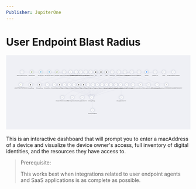 ```yaml
---
Publisher: JupiterOne
---
```


# User Endpoint Blast Radius

![sample-screenshot](board.png)

This is an interactive dashboard that will prompt you to enter a macAddress of a device and visualize the device owner's access, full inventory of digital identities, and the resources they have access to.  

> Prerequisite: 
>
> This works best when integrations related to user endpoint agents and SaaS applications is as complete as possible.
